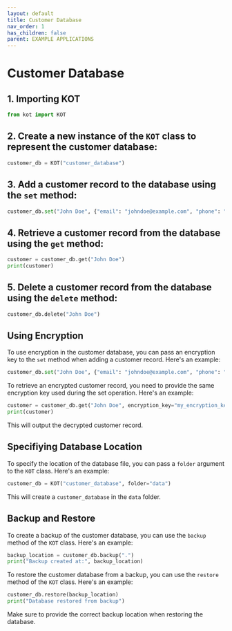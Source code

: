 ```yaml
---
layout: default
title: Customer Database
nav_order: 1
has_children: false
parent: EXAMPLE APPLICATIONS
---
```


# Customer Database

## 1. Importing KOT
```python 
from kot import KOT
```

## 2. Create a new instance of the `KOT` class to represent the customer database:

```python
customer_db = KOT("customer_database")
```

## 3. Add a customer record to the database using the `set` method:

```python
customer_db.set("John Doe", {"email": "johndoe@example.com", "phone": "1234567890"})
```

## 4. Retrieve a customer record from the database using the `get` method:

```python
customer = customer_db.get("John Doe")
print(customer)
```

## 5. Delete a customer record from the database using the `delete` method:

```python
customer_db.delete("John Doe")
```

## Using Encryption

To use encryption in the customer database, you can pass an encryption key to the `set` method when adding a customer record. Here's an example:

```python
customer_db.set("John Doe", {"email": "johndoe@example.com", "phone": "1234567890"}, encryption_key="my_encryption_key")
```

To retrieve an encrypted customer record, you need to provide the same encryption key used during the set operation. Here's an example:

```python
customer = customer_db.get("John Doe", encryption_key="my_encryption_key")
print(customer)
```

This will output the decrypted customer record.



## Specifiying Database Location

To specify the location of the database file, you can pass a `folder` argument to the `KOT` class. Here's an example:

```python
customer_db = KOT("customer_database", folder="data")
```

This will create a `customer_database` in the `data` folder.


## Backup and Restore

To create a backup of the customer database, you can use the `backup` method of the `KOT` class. Here's an example:

```python
backup_location = customer_db.backup(".")
print("Backup created at:", backup_location)
```

To restore the customer database from a backup, you can use the `restore` method of the `KOT` class. Here's an example:

```python
customer_db.restore(backup_location)
print("Database restored from backup")
```

Make sure to provide the correct backup location when restoring the database.